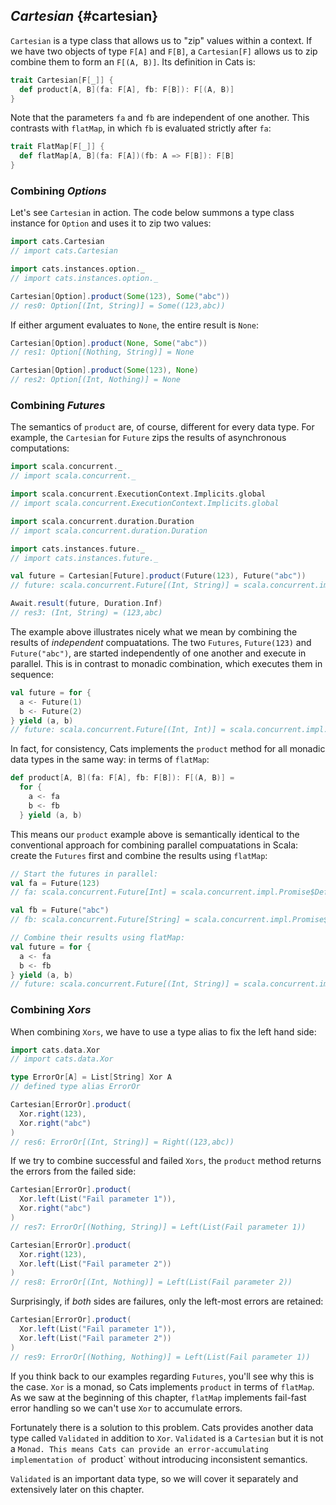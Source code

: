 ## *Cartesian* {#cartesian}

`Cartesian` is a type class that allows us to "zip" values within a context.
If we have two objects of type `F[A]` and `F[B]`,
a `Cartesian[F]` allows us to zip combine them to form an `F[(A, B)]`.
Its definition in Cats is:

```scala
trait Cartesian[F[_]] {
  def product[A, B](fa: F[A], fb: F[B]): F[(A, B)]
}
```

Note that the parameters `fa` and `fb` are independent of one another.
This contrasts with `flatMap`,
in which `fb` is evaluated strictly after `fa`:

```scala
trait FlatMap[F[_]] {
  def flatMap[A, B](fa: F[A])(fb: A => F[B]): F[B]
}
```

### Combining *Options*

Let's see `Cartesian` in action.
The code below summons a type class instance for `Option`
and uses it to zip two values:

```scala
import cats.Cartesian
// import cats.Cartesian

import cats.instances.option._
// import cats.instances.option._

Cartesian[Option].product(Some(123), Some("abc"))
// res0: Option[(Int, String)] = Some((123,abc))
```

If either argument evaluates to `None`, the entire result is `None`:

```scala
Cartesian[Option].product(None, Some("abc"))
// res1: Option[(Nothing, String)] = None

Cartesian[Option].product(Some(123), None)
// res2: Option[(Int, Nothing)] = None
```

### Combining *Futures*

The semantics of `product` are, of course, different for every data type.
For example, the `Cartesian` for `Future`
zips the results of asynchronous computations:

```scala
import scala.concurrent._
// import scala.concurrent._

import scala.concurrent.ExecutionContext.Implicits.global
// import scala.concurrent.ExecutionContext.Implicits.global

import scala.concurrent.duration.Duration
// import scala.concurrent.duration.Duration

import cats.instances.future._
// import cats.instances.future._

val future = Cartesian[Future].product(Future(123), Future("abc"))
// future: scala.concurrent.Future[(Int, String)] = scala.concurrent.impl.Promise$DefaultPromise@36410e5

Await.result(future, Duration.Inf)
// res3: (Int, String) = (123,abc)
```

The example above illustrates nicely what we mean
by combining the results of *independent* compuatations.
The two `Futures`, `Future(123)` and `Future("abc")`,
are started independently of one another and execute in parallel.
This is in contrast to monadic combination, which executes them in sequence:

```scala
val future = for {
  a <- Future(1)
  b <- Future(2)
} yield (a, b)
// future: scala.concurrent.Future[(Int, Int)] = scala.concurrent.impl.Promise$DefaultPromise@5d1d43d0
```

In fact, for consistency, Cats implements the `product` method
for all monadic data types in the same way: in terms of `flatMap`:

```scala
def product[A, B](fa: F[A], fb: F[B]): F[(A, B)] =
  for {
    a <- fa
    b <- fb
  } yield (a, b)
```

This means our `product` example above is semantically identical
to the conventional approach for combining parallel compuatations in Scala:
create the `Futures` first and combine the results using `flatMap`:

```scala
// Start the futures in parallel:
val fa = Future(123)
// fa: scala.concurrent.Future[Int] = scala.concurrent.impl.Promise$DefaultPromise@49405e2c

val fb = Future("abc")
// fb: scala.concurrent.Future[String] = scala.concurrent.impl.Promise$DefaultPromise@65c12e6f

// Combine their results using flatMap:
val future = for {
  a <- fa
  b <- fb
} yield (a, b)
// future: scala.concurrent.Future[(Int, String)] = scala.concurrent.impl.Promise$DefaultPromise@447c6e86
```

### Combining *Xors*

When combining `Xors`, we have to use a type alias to fix the left hand side:

```scala
import cats.data.Xor
// import cats.data.Xor

type ErrorOr[A] = List[String] Xor A
// defined type alias ErrorOr

Cartesian[ErrorOr].product(
  Xor.right(123),
  Xor.right("abc")
)
// res6: ErrorOr[(Int, String)] = Right((123,abc))
```

If we try to combine successful and failed `Xors`,
the `product` method returns the errors from the failed side:

```scala
Cartesian[ErrorOr].product(
  Xor.left(List("Fail parameter 1")),
  Xor.right("abc")
)
// res7: ErrorOr[(Nothing, String)] = Left(List(Fail parameter 1))

Cartesian[ErrorOr].product(
  Xor.right(123),
  Xor.left(List("Fail parameter 2"))
)
// res8: ErrorOr[(Int, Nothing)] = Left(List(Fail parameter 2))
```

Surprisingly, if *both* sides are failures, only the left-most errors are retained:

```scala
Cartesian[ErrorOr].product(
  Xor.left(List("Fail parameter 1")),
  Xor.left(List("Fail parameter 2"))
)
// res9: ErrorOr[(Nothing, Nothing)] = Left(List(Fail parameter 1))
```

If you think back to our examples regarding `Futures`,
you'll see why this is the case.
`Xor` is a monad, so Cats implements `product` in terms of `flatMap`.
As we saw at the beginning of this chapter,
`flatMap` implements fail-fast error handling
so we can't use `Xor` to accumulate errors.

Fortunately there is a solution to this problem.
Cats provides another data type called `Validated` in addition to `Xor`.
`Validated` is a `Cartesian` but it is not a `Monad.
This means Cats can provide an error-accumulating implementation of `product`
without introducing inconsistent semantics.

`Validated` is an important data type,
so we will cover it separately and extensively later on this chapter.
